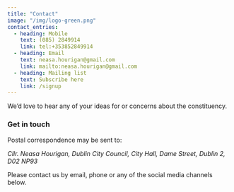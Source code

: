 ```yaml
---
title: "Contact"
image: "/img/logo-green.png"
contact_entries:
  - heading: Mobile
    text: (085) 2849914
    link: tel:+353852849914
  - heading: Email
    text: neasa.hourigan@gmail.com
    link: mailto:neasa.hourigan@gmail.com
  - heading: Mailing list
    text: Subscribe here
    link: /signup  
---
```


We’d love to hear any of your ideas for or concerns about the constituency.

<h3 class="f4 b lh-title mb2">Get in touch</h3>

Postal correspondence may be sent to: <address>Cllr. Neasa Hourigan, Dublin City Council, City Hall, Dame Street, Dublin 2, D02 NP93</address>

Please contact us by email, phone or any of the social media channels below. 

